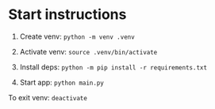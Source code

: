 # Start instructions

1. Create venv: `python -m venv .venv`

2. Activate venv: `source .venv/bin/activate`

3. Install deps: `python -m pip install -r requirements.txt`

4. Start app: `python main.py`

To exit venv: `deactivate`